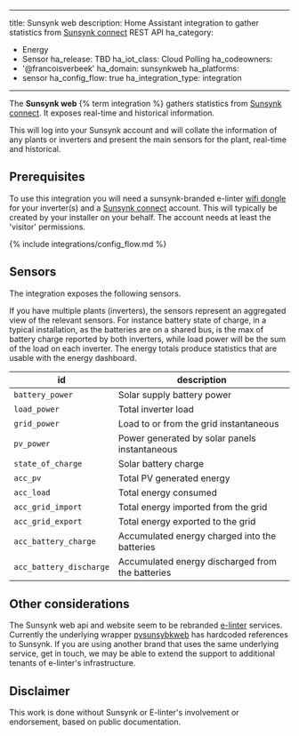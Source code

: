 
---
title: Sunsynk web
description: Home Assistant integration to gather statistics from [Sunsynk connect](http://sunsynk.org) REST API
ha_category:

- Energy
- Sensor
ha_release: TBD
ha_iot_class: Cloud Polling
ha_codeowners:
- '@francoisverbeek'
ha_domain: sunsynkweb
ha_platforms:
- sensor
ha_config_flow: true
ha_integration_type: integration

---

The **Sunsynk web** {% term integration %} gathers statistics from [Sunsynk connect](http://sunsynk.org). It exposes real-time and historical information.

This will log into your Sunsynk account and will collate the information of any plants or inverters and present the main sensors for the plant, real-time and historical.

## Prerequisites

To use this integration you will need a sunsynk-branded e-linter [wifi dongle](https://www.sunsynk.org/logger-support) for your inverter(s) and a [Sunsynk connect](Sunsynk.net) account. This will typically be created by your installer on your behalf. The account needs at least the 'visitor' permissions.

{% include integrations/config_flow.md %}

## Sensors

The integration exposes the following sensors.

If you have multiple plants (inverters), the sensors represent an aggregated
view of the relevant sensors. For instance battery state of charge, in a typical installation,
as the batteries are on a shared bus, is the max of battery charge reported by both inverters,
while load power will be the sum of the load on each inverter.
The energy totals produce statistics that are usable with the energy dashboard.

| id                      | description                                               |
| ----------------------- | --------------------------------------------------------- |
| `battery_power`         |  Solar supply battery power                               |
| `load_power`            |  Total inverter load                                      |  
| `grid_power`            |  Load to or from the grid instantaneous                   |  
| `pv_power`              |  Power generated by solar panels instantaneous            |  
| `state_of_charge`       |  Solar battery charge                                     |  
| `acc_pv`                |  Total PV generated energy                                |  
| `acc_load`              |  Total energy consumed                                    |  
| `acc_grid_import`       |  Total energy imported from the grid                      |  
| `acc_grid_export`       |  Total energy exported to the grid                        |  
| `acc_battery_charge`    |  Accumulated energy charged into the batteries            |  
| `acc_battery_discharge` |  Accumulated energy discharged from the batteries         |

## Other considerations

The Sunsynk web api and website seem to be rebranded [e-linter](https://www.e-linter.com) services.
Currently the underlying wrapper [pysunsybkweb](https://github.com/francoisverbeek/pysunsynkweb) has hardcoded
references to Sunsynk. If you are using another brand that uses the same underlying service, get in touch, we may
be able to extend the support to additional tenants of e-linter's infrastructure.

## Disclaimer

This work is done without Sunsynk or E-linter's involvement or endorsement, based on public documentation.
